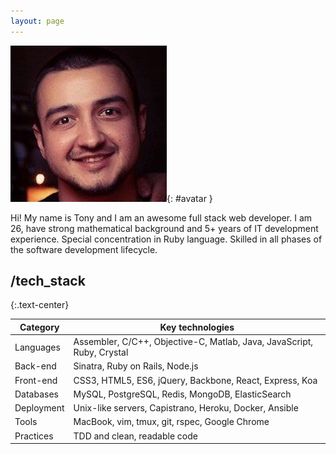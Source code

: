 ```yaml
---
layout: page
---
```


![avatar](/assets/images/ava_crop.jpeg){: #avatar }

Hi! My name is Tony and I am an awesome full stack web developer.
I am 26, have strong mathematical background and 5+ years of IT development experience.
Special concentration in Ruby language. Skilled in all phases of the software development lifecycle.

## /tech\_stack
{:.text-center}

| Category   | Key technologies |
|------------|------------------|
| Languages  | Assembler, C/C++, Objective-C, Matlab, Java, JavaScript, Ruby, Crystal |
| Back-end   | Sinatra, Ruby on Rails, Node.js |
| Front-end  | CSS3, HTML5, ES6, jQuery, Backbone, React, Express, Koa |
| Databases  | MySQL, PostgreSQL, Redis, MongoDB, ElasticSearch |
| Deployment | Unix-like servers, Capistrano, Heroku, Docker, Ansible |
| Tools      | MacBook, vim, tmux, git, rspec, Google Chrome |
| Practices  | TDD and clean, readable code |
